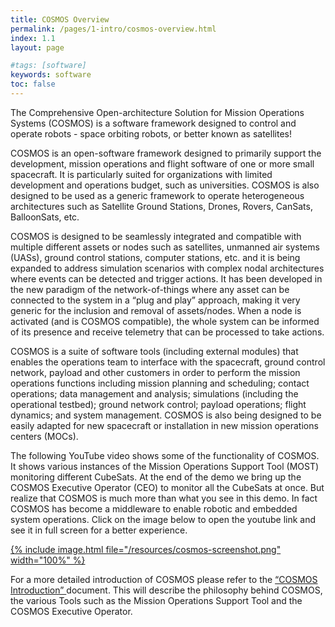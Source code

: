 ```yaml
---
title: COSMOS Overview
permalink: /pages/1-intro/cosmos-overview.html
index: 1.1
layout: page

#tags: [software]
keywords: software
toc: false
---
```


The Comprehensive Open-architecture Solution for Mission Operations Systems (COSMOS) is a software framework designed to control and operate robots - space orbiting robots, or better known as satellites!

COSMOS is an open-software framework designed to primarily support the development, mission operations and flight software of one or more small spacecraft. It is particularly suited for organizations with limited development and operations budget, such as universities. COSMOS is also designed to be used as a generic framework to operate heterogeneous architectures such as Satellite Ground Stations, Drones, Rovers, CanSats, BalloonSats, etc.

COSMOS is designed to be seamlessly integrated and compatible with multiple different assets or nodes such as satellites, unmanned air systems (UASs), ground control stations, computer stations, etc. and it is being expanded to address simulation scenarios with complex nodal architectures where events can be detected and trigger actions. It has been developed in the new paradigm of the network-of-things where any asset can be connected to the system in a “plug and play” approach, making it very generic for the inclusion and removal of assets/nodes. When a node is activated (and is COSMOS compatible), the whole system can be informed of its presence and receive telemetry that can be processed to take actions.

COSMOS is a suite of software tools (including external modules) that enables the operations team to interface with the spacecraft, ground control network, payload and other customers in order to perform the mission operations functions including mission planning and scheduling; contact operations; data management and analysis; simulations (including the operational testbed); ground network control; payload operations; flight dynamics; and system management. COSMOS is also being designed to be easily adapted for new spacecraft or installation in new mission operations centers (MOCs).

The following YouTube video shows some of the functionality of COSMOS. It shows various instances of the Mission Operations Support Tool (MOST) monitoring different CubeSats. At the end of the demo we bring up the COSMOS Executive Operator (CEO) to monitor all the CubeSats at once. But realize that COSMOS is much more than what you see in this demo. In fact COSMOS has become a middleware to enable robotic and embedded system operations. Click on the image below to open the youtube link and see it in full screen for a better experience.

<a href="https://www.youtube.com/watch?v=fJb2a5U4gSI" target="_blank"> {% include image.html file="/resources/cosmos-screenshot.png" width="100%" %} </a>

For a more detailed introduction of COSMOS please refer to the <a href="https://docs.google.com/document/d/1L4Zj18qiHuXaGP_LiW1hqxb7xOPx6wK19Tpp3RBvfVk/edit" target="_blank"> “COSMOS Introduction” </a> document. This will describe the philosophy behind COSMOS, the various Tools such as the Mission Operations Support Tool and the COSMOS Executive Operator.

